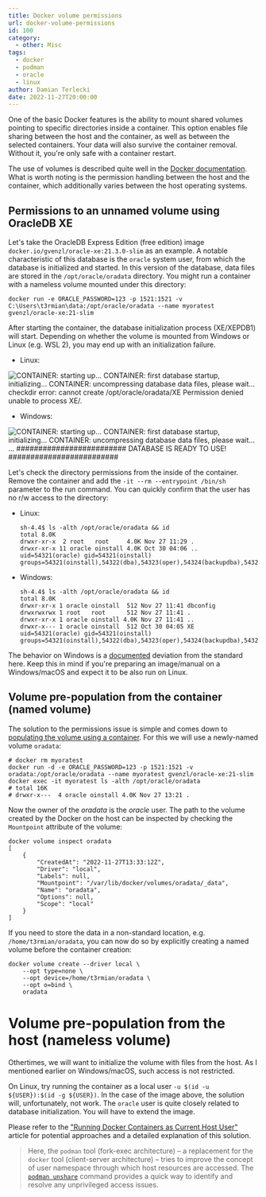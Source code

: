 ```yaml
---
title: Docker volume permissions
url: docker-volume-permissions
id: 100
category:
  - other: Misc
tags:
  - docker
  - podman
  - oracle
  - linux
author: Damian Terlecki
date: 2022-11-27T20:00:00
---
```


One of the basic Docker features is the ability to mount shared volumes pointing to specific directories
inside a container. This option enables file sharing between the host and the container, as well as between the selected containers.
Your data will also survive the container removal. Without it, you're only safe with a container restart.

The use of volumes is described quite well in the [Docker documentation](https://docs.docker.com/storage/volumes/).
What is worth noting is the permission handling between the host and the container, which additionally varies between the host operating systems.

## Permissions to an unnamed volume using OracleDB XE

Let's take the OracleDB Express Edition (free edition) image `docker.io/gvenzl/oracle-xe:21.3.0-slim` as an example.
A notable characteristic of this database is the `oracle` system user, from which the database is initialized and started.
In this version of the database, data files are stored in the `/opt/oracle/oradata` directory.
You might run a container with a nameless volume mounted under this directory:

```
docker run -e ORACLE_PASSWORD=123 -p 1521:1521 -v C:\Users\t3rmian\data:/opt/oracle/oradata --name myoratest gvenzl/oracle-xe:21-slim
```

After starting the container, the database initialization process (XE/XEPDB1) will start.
Depending on whether the volume is mounted from Windows or Linux (e.g. WSL 2), you may end up with an initialization failure.
- Linux:

<img src="/img/hq/oradata-volume-linux.png" alt="
CONTAINER: starting up...
CONTAINER: first database startup, initializing...
CONTAINER: uncompressing database data files, please wait...
checkdir error:  cannot create /opt/oracle/oradata/XE
Permission denied
unable to process XE/." title="OracleDB XE initialization in the container (Linux host)">
- Windows:

<img src="/img/hq/oradata-volume-windows.png" alt="
CONTAINER: starting up...
CONTAINER: first database startup, initializing...
CONTAINER: uncompressing database data files, please wait...
...
#########################
DATABASE IS READY TO USE!
#########################" title="OracleDB XE initialization in the container (Windows host)">

Let's check the directory permissions from the inside of the container. Remove the container and add the `-it --rm --entrypoint /bin/sh` parameter to the run command.
You can quickly confirm that the user has no r/w access to the directory:

- Linux:
  ```
  sh-4.4$ ls -alth /opt/oracle/oradata && id
  total 8.0K
  drwxr-xr-x  2 root   root     4.0K Nov 27 11:29 .
  drwxr-xr-x 11 oracle oinstall 4.0K Oct 30 04:06 ..
  uid=54321(oracle) gid=54321(oinstall) groups=54321(oinstall),54322(dba),54323(oper),54324(backupdba),54325(dgdba),54326(kmdba),54330(racdba)
  ```
- Windows:
  ```
  sh-4.4$ ls -alth /opt/oracle/oradata && id
  total 8.0K
  drwxr-xr-x 1 oracle oinstall  512 Nov 27 11:41 dbconfig
  drwxrwxrwx 1 root   root      512 Nov 27 11:41 .
  drwxr-xr-x 1 oracle oinstall 4.0K Nov 27 11:41 ..
  drwxr-x--- 1 oracle oinstall  512 Oct 30 04:05 XE
  uid=54321(oracle) gid=54321(oinstall) groups=54321(oinstall),54322(dba),54323(oper),54324(backupdba),54325(dgdba),54326(kmdba),54330(racdba)
  ```

The behavior on Windows is a [documented](https://docs.docker.com/desktop/troubleshoot/topics/#volumes) deviation from the standard here.
Keep this in mind if you're preparing an image/manual on a Windows/macOS and expect it to be also run on Linux.

## Volume pre-population from the container (named volume)

The solution to the permissions issue is simple and comes down to [populating the volume using a container](https://docs.docker.com/storage/volumes/#populate-a-volume-using-a-container).
For this we will use a newly-named volume `oradata`:

```
# docker rm myoratest
docker run -d -e ORACLE_PASSWORD=123 -p 1521:1521 -v oradata:/opt/oracle/oradata --name myoratest gvenzl/oracle-xe:21-slim
docker exec -it myoratest ls -alth /opt/oracle/oradata
# total 16K
# drwxr-x---  4 oracle oinstall 4.0K Nov 27 13:21 .
```

Now the owner of the *oradata* is the *oracle* user.
The path to the volume created by the Docker on the host can be inspected by checking the `Mountpoint` attribute of the volume:
```
docker volume inspect oradata
[
    {
        "CreatedAt": "2022-11-27T13:33:12Z",
        "Driver": "local",
        "Labels": null,
        "Mountpoint": "/var/lib/docker/volumes/oradata/_data",
        "Name": "oradata",
        "Options": null,
        "Scope": "local"
    }
]
```

If you need to store the data in a non-standard location, e.g. `/home/t3rmian/oradata`, you can now do so by explicitly creating a named volume before the container creation:
```
docker volume create --driver local \
    --opt type=none \
    --opt device=/home/t3rmian/oradata \
    --opt o=bind \
    oradata
```

# Volume pre-population from the host (nameless volume)

Othertimes, we will want to initialize the volume with files from the host.
As I mentioned earlier on Windows/macOS, such access is not restricted.

On Linux, try running the container as a local user `-u $(id -u ${USER}):$(id -g ${USER})`.
In the case of the image above, the solution will, unfortunately, not work. The `oracle` user is quite closely related to database initialization.
You will have to extend the image.

Please refer to the ["Running Docker Containers as Current Host User"](https://jtreminio.com/blog/running-docker-containers-as-current-host-user/) article for potential approaches and a detailed explanation of this solution.

> Here, the `podman` tool (fork-exec architecture) – a replacement for the `docker` tool (client-server architecture) – tries to improve the concept of user namespace through which host resources are accessed. The [`podman unshare`](https://docs.podman.io/en/latest/markdown/podman-unshare.1.html) command provides a quick way to identify and resolve any unprivileged access issues.
